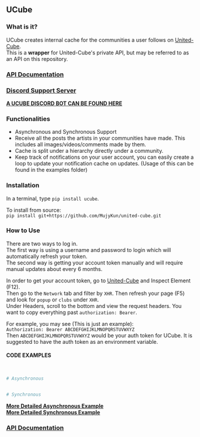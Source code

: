 ## UCube

### What is it?
UCube creates internal cache for the communities a user follows on [United-Cube](https://www.united-cube.com/).  
This is a **wrapper** for United-Cube's private API, but may be referred to as an API on this repository.



### **[API Documentation](https://ucube.readthedocs.io/en/latest/)**

### **[Discord Support Server](https://discord.gg/bEXm85V)**

**[A UCUBE DISCORD BOT CAN BE FOUND HERE](https://github.com/MujyKun/united-cube-bot)**  


### Functionalities

* Asynchronous and Synchronous Support
* Receive all the posts the artists in your communities have made. This includes all images/videos/comments made by them.
* Cache is split under a hierarchy directly under a community.  
* Keep track of notifications on your user account, you can easily create a loop to update your notification cache on updates. (Usage of this can be found in the examples folder)

### Installation

In a terminal, type `pip install ucube`.  

To install from source:  
`pip install git+https://github.com/MujyKun/united-cube.git`


### How to Use

There are two ways to log in.  
The first way is using a username and password to login which will automatically refresh your token.  
The second way is getting your account token manually and will require manual updates about every 6 months.

In order to get your account token, go to [United-Cube](https://www.united-cube.com/) and Inspect Element (F12).  
Then go to the `Network` tab and filter by `XHR`. Then refresh your page (F5) and look for `popup` or `clubs` under `XHR`.  
Under Headers, scroll to the bottom and view the request headers. You want to copy everything past `authorization: Bearer`.

For example, you may see (This is just an example):  
``Authorization: Bearer ABCDEFGHIJKLMNOPQRSTUVWXYZ``  
Then ``ABCDEFGHIJKLMNOPQRSTUVWXYZ`` would be your auth token for UCube. 
It is suggested to have the auth token as an environment variable.

#### CODE EXAMPLES

```python


# Asynchronous


# Synchronous


```
**[More Detailed Asynchronous Example](https://github.com/MujyKun/united-cube/blob/main/examples/asynchronous.py)**  
**[More Detailed Synchronous Example](https://github.com/MujyKun/united-cube/blob/main/examples/synchronous.py)**

### **[API Documentation](https://ucube.readthedocs.io/en/latest/)**
